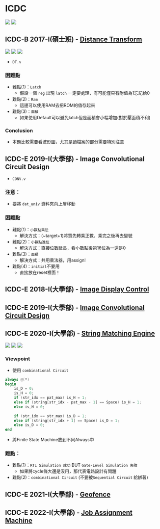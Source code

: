 # ICDC

![](https://img.shields.io/badge/code_language-Verilog-blueviolet)  ![](https://img.shields.io/badge/HDL_simulator-ncVerilog-blue)
## ICDC-B 2017-I(碩士班) - [Distance Transform](https://icc.tsri.org.tw/ICC2017/)   
[![](https://img.shields.io/badge/collaborator-%E8%91%89%E6%89%BF%E8%BB%92-red)](https://github.com/jacky40511) ![](https://img.shields.io/badge/Report_area-6321-blue) ![](https://img.shields.io/badge/Report_timing-1374150_ns-purple)
- `DT.v` 
### 困難點
- 難點(1)：`Latch`
  - 假設一個 `reg` 出現 `latch` 一定要處理，有可能僅只有附值為1忘記給0
- 難點(2)：`Ram`
  - 這邊可以使用RAM去把ROM的值存起來
- 難點(3)：`面積`
  - 如果使用Default可以避免latch但是面積會小幅增加(對於壓面積不利)
### Conclusion
  - 本題比較需要看波形圖，尤其是讀檔案的部分需要特別注意
## ICDC-E 2019-I(大學部) - Image Convolutional Circuit Design
- `CONV.v`
### 注意：
- 要將 `dat_univ` 資料夾向上層移動
### 困難點
- 難點(1)：`小數點乘法`
  - 解決方式：(~target+1)將質先轉乘正數，乘完之後再去變號
- 難點(2)：`小數點進位`
  - 解決方式：直接位數延長，看小數點後第16位為一還是0
- 難點(3)：`面積`
  - 解決方式：共用乘法器，用assign!
- 難點(4)：`initial`不要用
  - 直接放在reset裡面！
## ICDC-E 2018-I(大學部) - [Image Display Control](http://icc.tsri.org.tw/ICC2018/)
## ICDC-E 2019-I(大學部) - [Image Convolutional Circuit Design](http://icc.tsri.org.tw/ICC2019/)
## ICDC-E 2020-I(大學部) - [String Matching Engine](http://icc.tsri.org.tw/ICC2020/)
[![](https://img.shields.io/badge/collaborator-%E8%91%89%E6%89%BF%E8%BB%92-red)](https://github.com/jacky40511) ![](https://img.shields.io/badge/report_area-20625-blue) ![](https://img.shields.io/badge/report_timing-18800_ns-purple)

### Viewpoint
- 使用 `combinational Circuit`
```Verilog
always @(*) 
begin
    is_D = 0;
    is_H = 0;
    if (str_idx == pat_max) is_H = 1;
    else if (string[str_idx - pat_max - 1] == Space) is_H = 1;
    else is_H = 0;
        
    if (str_idx == str_max) is_D = 1;
    else if (string[str_idx + 1] == Space) is_D = 1;
    else is_D = 0;
end
```
- 將Finite State Machine放到不同Always中
### 難點：
- 難點(1)：`RTL Simulation 成功` BUT `Gate-Level Simulation 失敗`
  - 如果將cycle條大還是沒用，那代表電路設計有問題
- 難點(2)：`combinational Circuit` (不要被`Sequential Circuit` 給綁著)

## ICDC-E 2021-I(大學部) - [Geofence](http://icc.tsri.org.tw/ICC2021/)
## ICDC-E 2022-I(大學部) - [Job Assignment Machine](http://icc.tsri.org.tw/ICC2022/)